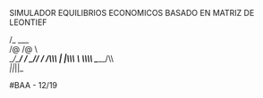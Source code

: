 SIMULADOR EQUILIBRIOS ECONOMICOS BASADO EN MATRIZ DE LEONTIEF


/_  ___   \
/@ \/@  \   \
\__/\___/   /
 \_\/______/
 /     /\\\\\ 
|     |\\\\\\ 
 \      \\\\\\\ 
   \______/\\\\\
    _||_||_

 #BAA - 12/19


